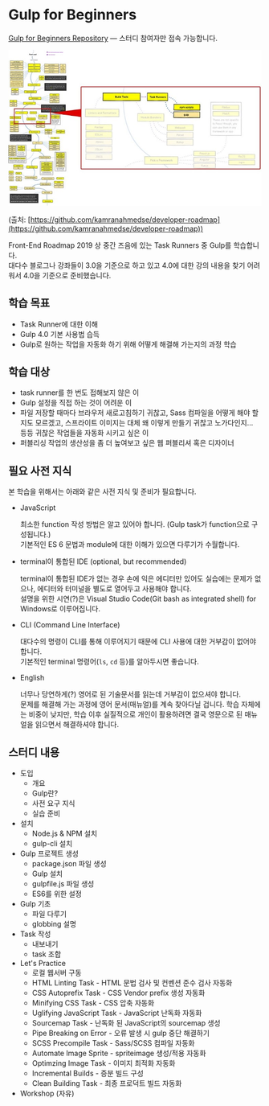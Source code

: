 # Gulp for Beginners

[Gulp for Beginners Repository](https://github.com/mulder21c/gulp-study) &mdash; 스터디 참여자만 접속 가능합니다.



![Front-End Roadmap](images/fed-roadmap-taskrunner.jpg)

(출처: [https://github.com/kamranahmedse/developer-roadmap](https://github.com/kamranahmedse/developer-roadmap))

Front-End Roadmap 2019 상 중간 즈음에 있는 Task Runners 중 Gulp를 학습합니다. <br>
대다수 블로그나 강좌들이 3.0을 기준으로 하고 있고 4.0에 대한 강의 내용을 찾기 어려워서 4.0을 기준으로 준비했습니다.

## 학습 목표

- Task Runner에 대한 이해
- Gulp 4.0 기본 사용법 습득
- Gulp로 원하는 작업을 자동화 하기 위해 어떻게 해결해 가는지의 과정 학습

## 학습 대상

- task runner를 한 번도 접해보지 않은 이
- Gulp 설정을 직접 하는 것이 어려운 이
- 파일 저장할 때마다 브라우저 새로고침하기 귀찮고, Sass 컴파일을 어떻게 해야 할지도 모르겠고, 스프라이트 이미지는
  대체 왜 이렇게 만들기 귀찮고 노가다인지... 등등 귀찮은 작업들을 자동화 시키고 싶은 이
- 퍼블리싱 작업의 생산성을 좀 더 높여보고 싶은 웹 퍼블리셔 혹은 디자이너

## 필요 사전 지식

본 학습을 위해서는 아래와 같은 사전 지식 및 준비가 필요합니다.

- JavaScript

  최소한 function 작성 방법은 알고 있어야 합니다. (Gulp task가 function으로 구성됩니다.) <br>
  기본적인 ES 6 문법과 module에 대한 이해가 있으면 다루기가 수월합니다.

- terminal이 통합된 IDE (optional, but recommended)

  terminal이 통합된 IDE가 없는 경우 손에 익은 에디터만 있어도 실습에는 문제가 없으나, 에디터와 터미널을 별도로
  열어두고 사용해야 합니다. <br>
  설명을 위한 시연(?)은 Visual Studio Code(Git bash as integrated shell) for Windows로 이루어집니다.

- CLI (Command Line Interface)

  대다수의 명령이 CLI를 통해 이루어지기 때문에 CLI 사용에 대한 거부감이 없어야 합니다. <br>
  기본적인 terminal 명령어(`ls`, `cd` 등)를 알아두시면 좋습니다.

- English

  너무나 당연하게(?) 영어로 된 기술문서를 읽는데 거부감이 없으셔야 합니다. <br>
  문제를 해결해 가는 과정에 영어 문서(매뉴얼)를 계속 찾아다닐 겁니다. 학습 자체에는 비중이 낮지만, 학습 이후
  실질적으로 개인이 활용하려면 결국 영문으로 된 매뉴얼을 읽으면서 해결하셔야 합니다.

## 스터디 내용

- 도입
  + 개요
  + Gulp란?
  + 사전 요구 지식
  + 실습 준비
- 설치
  + Node.js & NPM 설치
  + gulp-cli 설치
- Gulp 프로젝트 생성
  + package.json 파일 생성
  + Gulp 설치
  + gulpfile.js 파일 생성
  + ES6를 위한 설정
- Gulp 기초
  + 파일 다루기
  + globbing 설명
- Task 작성
  + 내보내기
  + task 조합
- Let's Practice
  + 로컬 웹서버 구동
  + HTML Linting Task - HTML 문법 검사 및 컨벤션 준수 검사 자동화
  + CSS Autoprefix Task - CSS Vendor prefix 생성 자동화
  + Minifying CSS Task - CSS 압축 자동화
  + Uglifying JavaScript Task - JavaScript 난독화 자동화
  + Sourcemap Task - 난독화 된 JavaScript의 sourcemap 생성
  + Pipe Breaking on Error - 오류 발생 시 gulp 중단 해결하기
  + SCSS Precompile Task - Sass/SCSS 컴파일 자동화
  + Automate Image Sprite - spriteimage 생성/적용 자동화
  + Optimzing Image Task - 이미지 최적화 자동화
  + Incremental Builds - 증분 빌드 구성
  + Clean Building Task - 최종 프로덕트 빌드 자동화
- Workshop (자유)
